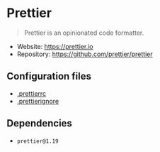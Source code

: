 # Prettier

> Prettier is an opinionated code formatter.

- Website: https://prettier.io
- Repository: https://github.com/prettier/prettier

## Configuration files

- [.prettierrc](./.prettierrc)
- [.prettierignore](./.prettierignore)

## Dependencies

- `prettier@1.19`
